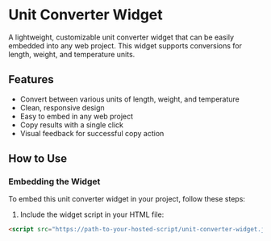 # Unit Converter Widget

A lightweight, customizable unit converter widget that can be easily embedded into any web project. This widget supports conversions for length, weight, and temperature units.

## Features

- Convert between various units of length, weight, and temperature
- Clean, responsive design
- Easy to embed in any web project
- Copy results with a single click
- Visual feedback for successful copy action

## How to Use

### Embedding the Widget

To embed this unit converter widget in your project, follow these steps:

1. Include the widget script in your HTML file:

```html
<script src="https://path-to-your-hosted-script/unit-converter-widget.js"></script>
